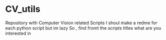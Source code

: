 # CV_utils
Repository with Computer Vision related Scripts
I shoul make a redme for each  python script but im lazy 
So , find fromt the scripts titles what are you interested in 

